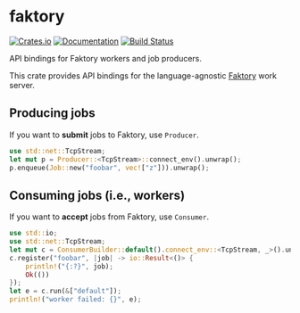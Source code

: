 # faktory

[![Crates.io](https://img.shields.io/crates/v/faktory.svg)](https://crates.io/crates/faktory)
[![Documentation](https://docs.rs/faktory/badge.svg)](https://docs.rs/faktory/)
[![Build Status](https://travis-ci.org/jonhoo/faktory-rs.svg?branch=master)](https://travis-ci.org/jonhoo/faktory-rs)

API bindings for Faktory workers and job producers.

This crate provides API bindings for the language-agnostic
[Faktory](https://github.com/contribsys/faktory) work server.

## Producing jobs

If you want to **submit** jobs to Faktory, use `Producer`.

```rust
use std::net::TcpStream;
let mut p = Producer::<TcpStream>::connect_env().unwrap();
p.enqueue(Job::new("foobar", vec!["z"])).unwrap();
```

## Consuming jobs (i.e., workers)

If you want to **accept** jobs from Faktory, use `Consumer`.

```rust
use std::io;
use std::net::TcpStream;
let mut c = ConsumerBuilder::default().connect_env::<TcpStream, _>().unwrap();
c.register("foobar", |job| -> io::Result<()> {
    println!("{:?}", job);
    Ok(())
});
let e = c.run(&["default"]);
println!("worker failed: {}", e);
```
